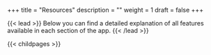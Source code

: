 +++
title = "Resources"
description = ""
weight = 1
draft = false
+++

{{< lead >}}
Below you can find a detailed explanation of all features available in each section of the app.
{{< /lead >}}

{{< childpages >}}
